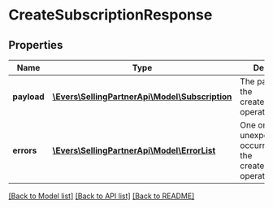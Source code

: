 # CreateSubscriptionResponse

## Properties
Name | Type | Description | Notes
------------ | ------------- | ------------- | -------------
**payload** | [**\Evers\SellingPartnerApi\Model\Subscription**](Subscription.md) | The payload for the createSubscription operation. | [optional] 
**errors** | [**\Evers\SellingPartnerApi\Model\ErrorList**](ErrorList.md) | One or more unexpected errors occurred during the createSubscription operation. | [optional] 

[[Back to Model list]](../README.md#documentation-for-models) [[Back to API list]](../README.md#documentation-for-api-endpoints) [[Back to README]](../README.md)


